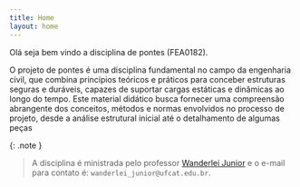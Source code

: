 ```yaml
---
title: Home
layout: home
---
```


<p align = "justify">
Olá seja bem vindo a disciplina de pontes (FEA0182).<br>

O projeto de pontes é uma disciplina fundamental no campo da engenharia civil, que combina princípios teóricos e práticos para conceber estruturas seguras e duráveis, capazes de suportar cargas estáticas e dinâmicas ao longo do tempo. Este material didático busca fornecer uma compreensão abrangente dos conceitos, métodos e normas envolvidos no processo de projeto, desde a análise estrutural inicial até o detalhamento de algumas peças</p>

{: .note }
> A disciplina é ministrada pelo professor [Wanderlei Junior](http://lattes.cnpq.br/2268506213083114) e o e-mail para contato é: ```wanderlei_junior@ufcat.edu.br```.